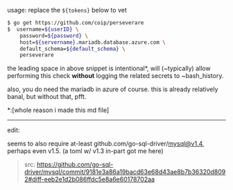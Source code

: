 usage: replace the `${tokens}` below to vet

``` bash
$ go get https://github.com/coip/perseverare
$  username=${userID} \
    password=${password} \
    host=${servername}.mariadb.database.azure.com \
    default_schema=${default_schema} \
    perseverare
```

the leading space in above snippet is intentional*, will (~typically) allow performing this check **without** logging the related secrets to ~bash_history.

also, you do need the mariadb in azure of course. this is already relatively banal, but without that, pfft.

*:[whole reason i made this md file]

----- 

edit:

seems to also require at-least github.com/go-sql-driver/mysql@v1.4, perhaps even v1.5. (a toml w/ v1.3 in-part got me here)
> src: https://github.com/go-sql-driver/mysql/commit/9181e3a86a19bacd63e68d43ae8b7b36320d8092#diff-eeb2e1d2b086ffdc5e8a6e60178702aa

